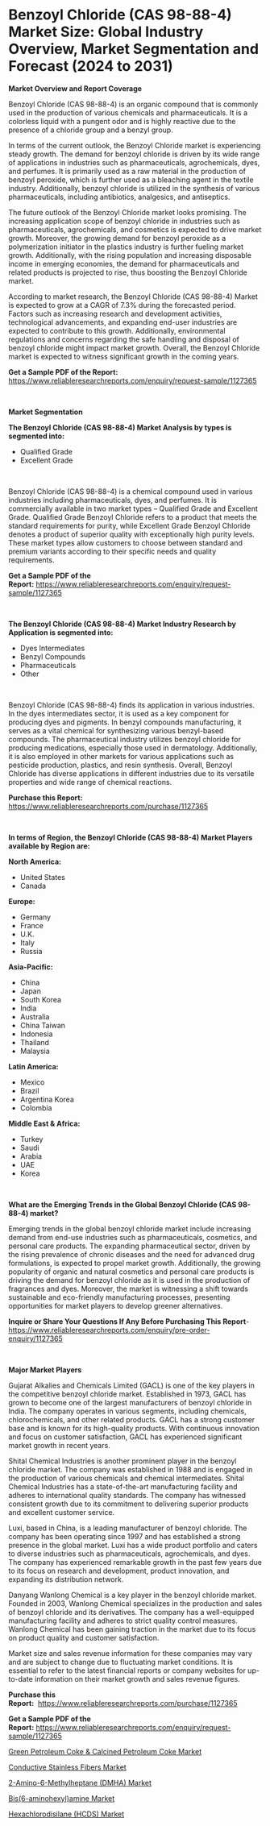 <p><h1>Benzoyl Chloride (CAS 98-88-4) Market Size: Global Industry Overview, Market Segmentation and Forecast (2024 to 2031)</h1></p><p><strong>Market Overview and Report Coverage</strong></p>
<p><p>Benzoyl Chloride (CAS 98-88-4) is an organic compound that is commonly used in the production of various chemicals and pharmaceuticals. It is a colorless liquid with a pungent odor and is highly reactive due to the presence of a chloride group and a benzyl group.</p><p>In terms of the current outlook, the Benzoyl Chloride market is experiencing steady growth. The demand for benzoyl chloride is driven by its wide range of applications in industries such as pharmaceuticals, agrochemicals, dyes, and perfumes. It is primarily used as a raw material in the production of benzoyl peroxide, which is further used as a bleaching agent in the textile industry. Additionally, benzoyl chloride is utilized in the synthesis of various pharmaceuticals, including antibiotics, analgesics, and antiseptics.</p><p>The future outlook of the Benzoyl Chloride market looks promising. The increasing application scope of benzoyl chloride in industries such as pharmaceuticals, agrochemicals, and cosmetics is expected to drive market growth. Moreover, the growing demand for benzoyl peroxide as a polymerization initiator in the plastics industry is further fueling market growth. Additionally, with the rising population and increasing disposable income in emerging economies, the demand for pharmaceuticals and related products is projected to rise, thus boosting the Benzoyl Chloride market.</p><p>According to market research, the Benzoyl Chloride (CAS 98-88-4) Market is expected to grow at a CAGR of 7.3% during the forecasted period. Factors such as increasing research and development activities, technological advancements, and expanding end-user industries are expected to contribute to this growth. Additionally, environmental regulations and concerns regarding the safe handling and disposal of benzoyl chloride might impact market growth. Overall, the Benzoyl Chloride market is expected to witness significant growth in the coming years.</p></p>
<p><strong>Get a Sample PDF of the Report:</strong> <a href="https://www.reliableresearchreports.com/enquiry/request-sample/1127365">https://www.reliableresearchreports.com/enquiry/request-sample/1127365</a></p>
<p>&nbsp;</p>
<p><strong>Market Segmentation</strong></p>
<p><strong>The Benzoyl Chloride (CAS 98-88-4) Market Analysis by types is segmented into:</strong></p>
<p><ul><li>Qualified Grade</li><li>Excellent Grade</li></ul></p>
<p>&nbsp;</p>
<p><p>Benzoyl Chloride (CAS 98-88-4) is a chemical compound used in various industries including pharmaceuticals, dyes, and perfumes. It is commercially available in two market types – Qualified Grade and Excellent Grade. Qualified Grade Benzoyl Chloride refers to a product that meets the standard requirements for purity, while Excellent Grade Benzoyl Chloride denotes a product of superior quality with exceptionally high purity levels. These market types allow customers to choose between standard and premium variants according to their specific needs and quality requirements.</p></p>
<p><strong>Get a Sample PDF of the Report:</strong>&nbsp;<a href="https://www.reliableresearchreports.com/enquiry/request-sample/1127365">https://www.reliableresearchreports.com/enquiry/request-sample/1127365</a></p>
<p>&nbsp;</p>
<p><strong>The Benzoyl Chloride (CAS 98-88-4) Market Industry Research by Application is segmented into:</strong></p>
<p><ul><li>Dyes Intermediates</li><li>Benzyl Compounds</li><li>Pharmaceuticals</li><li>Other</li></ul></p>
<p>&nbsp;</p>
<p><p>Benzoyl Chloride (CAS 98-88-4) finds its application in various industries. In the dyes intermediates sector, it is used as a key component for producing dyes and pigments. In benzyl compounds manufacturing, it serves as a vital chemical for synthesizing various benzyl-based compounds. The pharmaceutical industry utilizes benzoyl chloride for producing medications, especially those used in dermatology. Additionally, it is also employed in other markets for various applications such as pesticide production, plastics, and resin synthesis. Overall, Benzoyl Chloride has diverse applications in different industries due to its versatile properties and wide range of chemical reactions.</p></p>
<p><strong>Purchase this Report:</strong>&nbsp; <a href="https://www.reliableresearchreports.com/purchase/1127365">https://www.reliableresearchreports.com/purchase/1127365</a></p>
<p>&nbsp;</p>
<p><strong>In terms of Region, the Benzoyl Chloride (CAS 98-88-4) Market Players available by Region are:</strong></p>
<p>
    <p> <strong> North America: </strong>
        <ul>
            <li>United States</li>
            <li>Canada</li>
        </ul>
        </p> 
    <p> <strong> Europe: </strong>
        <ul>
            <li>Germany</li>
            <li>France</li>
            <li>U.K.</li>
            <li>Italy</li>
            <li>Russia</li>
        </ul>
        </p> 
    <p> <strong> Asia-Pacific: </strong>
        <ul>
            <li>China</li>
            <li>Japan</li>
            <li>South Korea</li>
            <li>India</li>
            <li>Australia</li>
            <li>China Taiwan</li>
            <li>Indonesia</li>
            <li>Thailand</li>
            <li>Malaysia</li>
        </ul>
        </p> 
    <p> <strong> Latin America: </strong>
        <ul>
            <li>Mexico</li>
            <li>Brazil</li>
            <li>Argentina Korea</li>
            <li>Colombia</li>
        </ul>
        </p> 
    <p> <strong> Middle East & Africa: </strong>
        <ul>
            <li>Turkey</li>
            <li>Saudi</li>
            <li>Arabia</li>
            <li>UAE</li>
            <li>Korea</li>
        </ul>
    </p>
    </p>
<p>&nbsp;</p>
<p><strong>What are the Emerging Trends in the Global Benzoyl Chloride (CAS 98-88-4) market?</strong></p>
<p><p>Emerging trends in the global benzoyl chloride market include increasing demand from end-use industries such as pharmaceuticals, cosmetics, and personal care products. The expanding pharmaceutical sector, driven by the rising prevalence of chronic diseases and the need for advanced drug formulations, is expected to propel market growth. Additionally, the growing popularity of organic and natural cosmetics and personal care products is driving the demand for benzoyl chloride as it is used in the production of fragrances and dyes. Moreover, the market is witnessing a shift towards sustainable and eco-friendly manufacturing processes, presenting opportunities for market players to develop greener alternatives.</p></p>
<p><strong>Inquire or Share Your Questions If Any Before Purchasing This Report</strong>- <a href="https://www.reliableresearchreports.com/enquiry/pre-order-enquiry/1127365">https://www.reliableresearchreports.com/enquiry/pre-order-enquiry/1127365</a></p>
<p>&nbsp;</p>
<p><strong>Major Market Players</strong></p>
<p><p>Gujarat Alkalies and Chemicals Limited (GACL) is one of the key players in the competitive benzoyl chloride market. Established in 1973, GACL has grown to become one of the largest manufacturers of benzoyl chloride in India. The company operates in various segments, including chemicals, chlorochemicals, and other related products. GACL has a strong customer base and is known for its high-quality products. With continuous innovation and focus on customer satisfaction, GACL has experienced significant market growth in recent years.</p><p>Shital Chemical Industries is another prominent player in the benzoyl chloride market. The company was established in 1988 and is engaged in the production of various chemicals and chemical intermediates. Shital Chemical Industries has a state-of-the-art manufacturing facility and adheres to international quality standards. The company has witnessed consistent growth due to its commitment to delivering superior products and excellent customer service.</p><p>Luxi, based in China, is a leading manufacturer of benzoyl chloride. The company has been operating since 1997 and has established a strong presence in the global market. Luxi has a wide product portfolio and caters to diverse industries such as pharmaceuticals, agrochemicals, and dyes. The company has experienced remarkable growth in the past few years due to its focus on research and development, product innovation, and expanding its distribution network.</p><p>Danyang Wanlong Chemical is a key player in the benzoyl chloride market. Founded in 2003, Wanlong Chemical specializes in the production and sales of benzoyl chloride and its derivatives. The company has a well-equipped manufacturing facility and adheres to strict quality control measures. Wanlong Chemical has been gaining traction in the market due to its focus on product quality and customer satisfaction.</p><p>Market size and sales revenue information for these companies may vary and are subject to change due to fluctuating market conditions. It is essential to refer to the latest financial reports or company websites for up-to-date information on their market growth and sales revenue figures.</p></p>
<p><strong>Purchase this Report:</strong>&nbsp;&nbsp;<a href="https://www.reliableresearchreports.com/purchase/1127365">https://www.reliableresearchreports.com/purchase/1127365</a></p>
<p></p>
<p><strong>Get a Sample PDF of the Report:</strong>&nbsp;<a href="https://www.reliableresearchreports.com/enquiry/request-sample/1127365">https://www.reliableresearchreports.com/enquiry/request-sample/1127365</a></p>
<p><p><a href="https://github.com/Paul14Anderson63/Market-Research-Report-List-1/blob/main/green-petroleum-coke-calcined-petroleum-coke-market.md">Green Petroleum Coke & Calcined Petroleum Coke Market</a></p><p><a href="https://github.com/gaydyna/Market-Research-Report-List-1/blob/main/conductive-stainless-fibers-market.md">Conductive Stainless Fibers Market</a></p><p><a href="https://github.com/dringals/Market-Research-Report-List-1/blob/main/2-amino-6-methylheptane-dmha-market.md">2-Amino-6-Methylheptane (DMHA) Market</a></p><p><a href="https://github.com/tamvrosiya/Market-Research-Report-List-1/blob/main/bis6-aminohexylamine-market.md">Bis(6-aminohexyl)amine Market</a></p><p><a href="https://github.com/aasishrp01/Market-Research-Report-List-1/blob/main/hexachlorodisilane-hcds-market.md">Hexachlorodisilane (HCDS) Market</a></p></p>